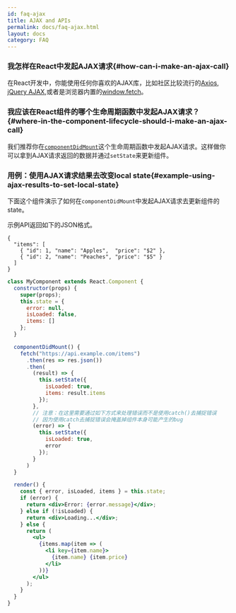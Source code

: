 ```yaml
---
id: faq-ajax
title: AJAX and APIs
permalink: docs/faq-ajax.html
layout: docs
category: FAQ
---
```


### 我怎样在React中发起AJAX请求{#how-can-i-make-an-ajax-call}

在React开发中，你能使用任何你喜欢的AJAX库，比如社区比较流行的[Axios](https://github.com/axios/axios), [jQuery AJAX](https://api.jquery.com/jQuery.ajax/),或者是浏览器内置的[window.fetch](https://developer.mozilla.org/en-US/docs/Web/API/Fetch_API)。

### 我应该在React组件的哪个生命周期函数中发起AJAX请求？{#where-in-the-component-lifecycle-should-i-make-an-ajax-call}

我们推荐你在[`componentDidMount`](/docs/react-component.html#mounting)这个生命周期函数中发起AJAX请求。这样做你可以拿到AJAX请求返回的数据并通过`setState`来更新组件。

### 用例：使用AJAX请求结果去改变local state{#example-using-ajax-results-to-set-local-state}

下面这个组件演示了如何在`componentDidMount`中发起AJAX请求去更新组件的state。

示例API返回如下的JSON格式。

```
{
  "items": [
    { "id": 1, "name": "Apples",  "price": "$2" },
    { "id": 2, "name": "Peaches", "price": "$5" }
  ] 
}
```

```jsx
class MyComponent extends React.Component {
  constructor(props) {
    super(props);
    this.state = {
      error: null,
      isLoaded: false,
      items: []
    };
  }

  componentDidMount() {
    fetch("https://api.example.com/items")
      .then(res => res.json())
      .then(
        (result) => {
          this.setState({
            isLoaded: true,
            items: result.items
          });
        },
        // 注意：在这里需要通过如下方式来处理错误而不是使用catch()去捕捉错误
        // 因为使用catch去捕捉错误会掩盖掉组件本身可能产生的bug
        (error) => {
          this.setState({
            isLoaded: true,
            error
          });
        }
      )
  }

  render() {
    const { error, isLoaded, items } = this.state;
    if (error) {
      return <div>Error: {error.message}</div>;
    } else if (!isLoaded) {
      return <div>Loading...</div>;
    } else {
      return (
        <ul>
          {items.map(item => (
            <li key={item.name}>
              {item.name} {item.price}
            </li>
          ))}
        </ul>
      );
    }
  }
}
```
